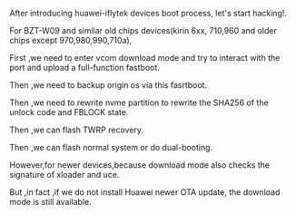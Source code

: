 After introducing huawei-iflytek devices boot process, let's start hacking!.

For BZT-W09 and similar old chips devices(kirin 6xx, 710,960 and older chips except 970,980,990,710a),

First ,we need to enter vcom download mode and try to interact with the port and upload a full-function fastboot.

Then ,we need to backup origin os via this fasrtboot.

Then ,we need to rewrite nvme partition to rewrite the SHA256 of the unlock code and FBLOCK state.

Then ,we can flash TWRP recovery.

Then ,we can flash normal system or do dual-booting.

However,for newer devices,because download mode also checks the signature of xloader and uce.

But ,in fact ,if we do not install Huawei newer OTA update, the download mode is still available.

